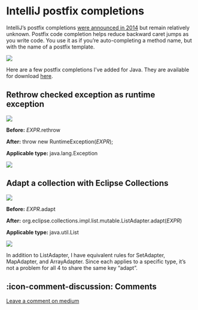 # IntelliJ postfix completions

IntelliJ’s postfix completions [were announced in 2014](https://blog.jetbrains.com/idea/2014/03/postfix-completion/) but remain relatively unknown. Postfix code completion helps reduce backward caret jumps as you write code. You use it as if you’re auto-completing a method name, but with the name of a postfix template.

![](https://cdn-images-1.medium.com/max/1600/1*aYKraGecLpn9_nTrIDraTg.gif)

Here are a few postfix completions I’ve added for Java. They are available for download [here](https://github.com/motlin/jetbrains-settings/blob/main/postfixTemplates.xml).

## Rethrow checked exception as runtime exception

![](https://miro.medium.com/max/1400/1*iSYpsQUmU_UNiGdxRZCYWg.gif)

**Before:**  $EXPR$.rethrow

**After:**  throw new RuntimeException($EXPR$);

**Applicable type:**  java.lang.Exception

![](https://miro.medium.com/max/1400/1*mJZLc2hKaRUnKD6oL3mDUg.png)

## Adapt a collection with Eclipse Collections

![](https://miro.medium.com/max/1400/1*qcy3WgIWEU2s8twJd07gUA.gif)

**Before:**  $EXPR$.adapt

**After:**  org.eclipse.collections.impl.list.mutable.ListAdapter.adapt($EXPR$)

**Applicable type:**  java.util.List

![](https://miro.medium.com/max/1400/1*iJfTFCwEUwcoBXtwTEFZFQ.png)

In addition to ListAdapter, I have equivalent rules for SetAdapter, MapAdapter, and ArrayAdapter. Since each applies to a specific type, it’s not a problem for all 4 to share the same key “adapt”.

## :icon-comment-discussion: Comments

[Leave a comment on medium](https://motlin.medium.com/intellij-postfix-completions-2fbadf2b1f51)
